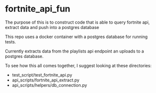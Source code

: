 # fortnite_api_fun

The purpose of this is to construct code that is able to query fortnite api, extract data and push into a postgres database

This repo uses a docker container with a postgres database for running tests.

Currently extracts data from the playlists api endpoint an uploads to a postgres database.

To see how this all comes together, I suggest looking at these directories: 
- test_script/test_fortnite_api.py 
- api_scripts/fortnite_api_extract.py
- api_scripts/helpers/db_connection.py
